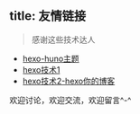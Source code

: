 title: 友情链接
---

>感谢这些技术达人

* [hexo-huno主题](https://github.com/someus/huno)
* [hexo技术1](http://guoke-ly.lofter.com/post/3e83c5_242b411)
* [hexo技术2-hexo你的博客](http://ibruce.info/2013/11/22/hexo-your-blog/)

欢迎讨论，欢迎交流，欢迎留言^-^